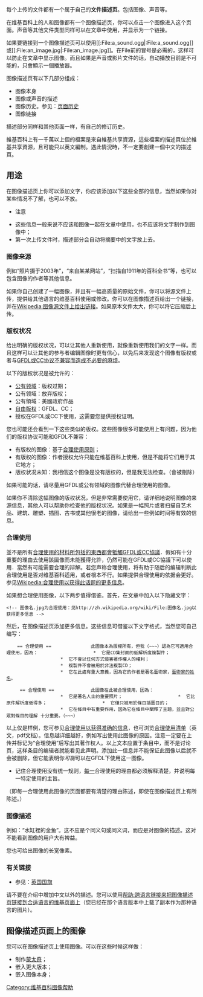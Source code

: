 每个上传的文件都有一个属于自己的**文件描述页**。包括图像、声音等。

在维基百科上的人和图像都有一个图像描述页，你可以点击一个图像进入这个页面。声音等其他文件类型同样可以在文章中使用，并显示为一个链接。

如果要链接到一个图像描述页可以使用\[\[:File:a_sound.ogg|:File:a_sound.ogg\]\]
或\[\[:File:an_image.jpg|:File:an_image.jpg\]\]。在File前的冒号是必需的，这样可以防止在文章中显示图像。而且如果是声音或影片文件的话，自动播放目前是不可能的，只會顯示一個播放器。

图像描述页有以下几部分组成：

  - 图像本身
  - 图像或声音的描述
  - 图像历史。参见：[页面历史](https://zh.wikipedia.org/wiki/Help:页面历史 "wikilink")
  - 图像链接

描述部分同样和其他页面一样，有自己的修订历史。

維基百科上有一千萬以上個的檔案是來自維基共享資源，這些檔案的描述頁位於維基共享資源，且可能只以英文編制。遇此情況時，不一定要創建一個中文的描述頁。

## 用途

在图像描述页上你可以添加文字，你应该添加以下这些全部的信息，当然如果你对某些情况不了解，也可以不放。

  - 注意

<!-- end list -->

  - 这些信息一般来说不应该和图像一起在文章中使用，也不应该将文字制作到图像中；
  - 第一次上传文件时，描述部分会自动将摘要中的文字放上去。

### 图像来源

例如“照片摄于2003年”，“来自某某网站”，“扫描自1911年的百科全书”等，也可以包含图像的作者等其他信息。

如果你自己创建了一幅图像，并且有一幅高质量的原始文件，你可以将源文件上传，提供给其他语言的维基百科使用或修改。你可以在图像描述页给出一个链接，并在[Wikipedia:图像源文件上给出链接](https://zh.wikipedia.org/wiki/Wikipedia:图像源文件 "wikilink")。如果原本文件太大，你可以将它压缩后上传。

### 版权状况

给出明确的版权状况，可以让其他人重新使用，就像重新使用我们的文字一样。而且这样可以让其他的参与者编辑图像时更有信心，以免后来发现这个图像有版权或者与[GFDL或](../Page/GFDL.md "wikilink")[CC协议不兼容而造成不必要的麻烦](../Page/CC.md "wikilink")。

以下的版权状况是被允许的：

  - [公有领域](../Page/公有领域.md "wikilink")：版权过期；
  - 公有领域：放弃版权；
  - 公有領域：美國政府作品
  - [自由版权](../Page/自由版权.md "wikilink")：GFDL、CC；
  - 授权在GFDL或CC下使用，这需要您提供授权证明。

您也可能还会看到一下这些类似的版权。这些图像很多可能使用上有问题，因为他们的版权协议可能和GFDL不兼容：

  - 有版权的图像：基于[合理使用原则](../Page/合理使用.md "wikilink")；
  - 有版权的图像：作者授权允许只能在维基百科上使用，但是不能将它们用于其它地方；
  - 版权状况未知：我相信这个图像是没有版权的，但是我无法检查。（會被刪除）

如果可能的话，请尽量用GFDL或公有领域的图像代替合理使用的图像。

如果你不清除这幅图像的版权状况，但是非常需要使用它，请详细地说明图像的来源信息，其他人可以帮助你检查他的版权状况。如果是一幅照片或者扫描自艺术品、建筑、雕塑、插图、古书或其他很老的图像，请给出一些例如时间等有效的信息。

### 合理使用

並不是所有[合理使用的材料所包括的東西都會牴觸GFDL或CC協議](../Page/合理使用.md "wikilink")．假如有十分重要的理由去使用該圖像而未能獲得允許，仍然可能在GFDL或CC協議下可以使用．當然有可能需要合理的辩解。若您声称合理使用，将有助于随后的编辑判断此合理使用是否对维基百科适用，或者根本不行。如果提供合理使用的依据会更好。参见[Wikipedia:合理使用以获得此话题的更多信息](https://zh.wikipedia.org/wiki/Wikipedia:合理使用 "wikilink")。

如果想合理使用图像，以下两步值得借鉴。首先，在文章中加入以下隐藏文字：

`<!-- 图像名.jpg为合理使用：见http://zh.wikipedia.org/wiki/File:图像名.jpg以获得更多信息
-->`

然后，在图像描述页添加更多信息。这些信息可借鉴以下文字格式，当然您可自己编写：

`    == 合理使用 ==`
`              此圖像本為版權所有，但我（~~~）認為它可適用合理使用，因為：`
`                    *  它是CD集封面的低解析度複製件；`
`                    *  它不會以任何方式侵害著作權人的權利；`
`                    *  複製件不會被用於非法複製CD；`
`                    *  它在此處有重大意義，因為它的作者是著名藝術家，`[`藝術家的姓名`](../Page/藝術家的姓名.md "wikilink")`。`

`     == 合理使用 ==`
`             此圖像在此被合理使用，因為：`
`                    *  它是著名人士的重要照片；`
`                    *  它比原件解析度低得多；`
`                    *  它僅只被用於條目插圖目的；`
`                    *  它在條目中有重要作用，因為它在條目中闡釋了主題，並且對公眾對條目的理解 十分重要。（~~~）`

以上仅是样例，您可参见[合理使用以获得准确的信息](../Page/合理使用.md "wikilink")，也可浏览[合理使用清单](http://www.copyright.iupui.edu/checklist.pdf)（英文，pdf文档）。信息越详细越好，例如写出使用此图像的原因。注意一定要在上传并标记为“合理使用”后写出其著作权人。以上文本应置于条目中，而不是讨论页，这样条目的编辑者就能看见此声明。添加此一信息并不能保证此图像以后就不会被删除，但它能表明你*可能*可以在GFDL下使用这一图像。

  - 记住合理使用没有统一规则，<u>每一</u>合理使用的理由都必须解释清楚，并说明每一特定使用的主旨。

（即每一合理使用此图像的页面都要有清楚的理由陈述，即使在图像描述页上有所陈述。）

### 图像描述

例如：“水缸裡的金鱼”。这不应是个同义句或同义词，而应是对图像的描述。这对不能看到图像的用户大有裨益。

您也可给出图像的长宽像素。

### 有关链接

  - 参见：[英国国旗](../Page/w:en:Flag_of_the_United_Kingdom.md "wikilink")

请不要在介绍中增加中文以外的描述。您可以使用[帮助:跨语言链接来把图像描述页链接到合适语言的维基页面上](../Page/帮助:跨语言链接.md "wikilink")（您已经在那个语言版本中上载了副本作为那种语言的图片）。

## 图像描述页面上的图像

您可以在图像描述页上使用图像。可以在这些时候这样做：

  - 制作[蒙太奇](../Page/蒙太奇.md "wikilink")；
  - 嵌入更大版本；
  - 嵌入图像本身；

[Category:维基百科图像帮助](https://zh.wikipedia.org/wiki/Category:维基百科图像帮助 "wikilink")